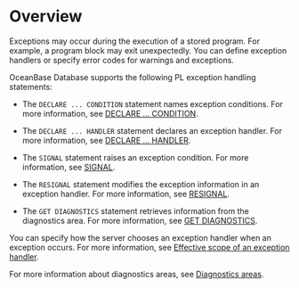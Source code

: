 # Overview

Exceptions may occur during the execution of a stored program. For example, a program block may exit unexpectedly. You can define exception handlers or specify error codes for warnings and exceptions.

OceanBase Database supports the following PL exception handling statements:

* The `DECLARE ... CONDITION` statement names exception conditions. For more information, see [DECLARE ... CONDITION](../9.pl-exception-handling-statement-mysql/2.declare-condition-mysql.md).

* The `DECLARE ... HANDLER` statement declares an exception handler. For more information, see [DECLARE ... HANDLER](../9.pl-exception-handling-statement-mysql/3.declare-handler-mysql.md).

* The `SIGNAL` statement raises an exception condition. For more information, see [SIGNAL](../9.pl-exception-handling-statement-mysql/6.signal-mysql.md).

* The `RESIGNAL` statement modifies the exception information in an exception handler. For more information, see [RESIGNAL](../9.pl-exception-handling-statement-mysql/5.resignal-mysql.md).

* The `GET DIAGNOSTICS` statement retrieves information from the diagnostics area. For more information, see [GET DIAGNOSTICS](../9.pl-exception-handling-statement-mysql/4.get-diagnostics-mysql.md).


You can specify how the server chooses an exception handler when an exception occurs. For more information, see [Effective scope of an exception handler](../9.pl-exception-handling-statement-mysql/7.scope-rules-for-handlers-mysql.md).

For more information about diagnostics areas, see [Diagnostics areas](../9.pl-exception-handling-statement-mysql/8.diagnostic-area-mysql.md).
